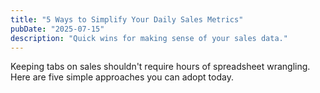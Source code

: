 ```yaml
---
title: "5 Ways to Simplify Your Daily Sales Metrics"
pubDate: "2025-07-15"
description: "Quick wins for making sense of your sales data."
---
```


Keeping tabs on sales shouldn't require hours of spreadsheet wrangling. Here are five simple approaches you can adopt today.
